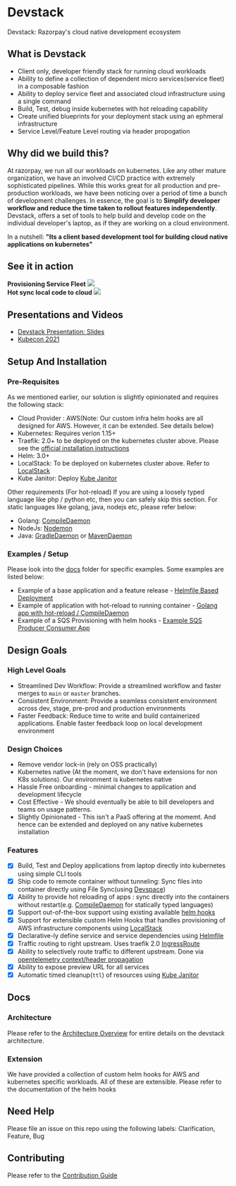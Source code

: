 # Devstack
Devstack: Razorpay's cloud native development ecosystem

## What is Devstack
* Client only, developer friendly stack for running cloud workloads
* Ability to define a collection of dependent micro services(service fleet) in a composable fashion
* Ability to deploy service fleet and associated cloud infrastructure using a single command
* Build, Test, debug inside kubernetes with hot reloading capability
* Create unified blueprints for your deployment stack using an ephmeral infrastructure
* Service Level/Feature Level routing via header propogation

## Why did we build this?
At razorpay, we run all our workloads on kubernetes. Like any other mature organization, we have an involved CI/CD practice with extremely sophisticated pipelines.  While this works great for all production and pre-production workloads, we have been noticing over a period of time a bunch of development challenges. 
In essence, the goal is to **Simplify developer workflow and reduce the time taken to rollout features independently**. 
Devstack, offers a set of tools to help build and develop code on the individual developer's laptop, as if they are working
on a cloud environment. 

In a nutshell: **"Its a client based development tool for building cloud native applications on kubernetes"**

## See it in action
<b>Provisioning Service Fleet</b>
<img src="images/helmfile.gif"/>
<br/>
<b>Hot sync local code to cloud</b>
<img src="images/devspace.gif"/>


## Presentations and Videos
- [Devstack Presentation: Slides](https://static.sched.com/hosted_files/osselc21/50/Improving_Developer_Experience_Srinidhi_VV_09292021_v1.pdf)
- [Kubecon 2021](https://static.sched.com/hosted_files/kccncna2021/38/Improving_Developer_Experience_Srinidhi_VV_10142021_v1.pdf)

## Setup And Installation
### Pre-Requisites
As we mentioned earlier, our solution is slightly opinionated and requires the following stack:

- Cloud Provider : AWS(Note: Our custom infra helm hooks are all designed for AWS. However, it can be extended. See details below)
- Kubernetes: Requires verion 1.15+
- Traefik: 2.0+ to be deployed on the kubernetes cluster above. Please see the [official installation instructions](https://doc.traefik.io/traefik/v2.0/getting-started/install-traefik/)
- Helm: 3.0+
- LocalStack: To be deployed on kubernetes cluster above. Refer to [LocalStack](https://github.com/localstack/localstack#using-helm)
- Kube Janitor: Deploy [Kube Janitor](https://codeberg.org/hjacobs/kube-janitor#usage)

Other requirements (For hot-reload)
If you are using a loosely typed language like php / python etc, then you can safely skip this section. For static languages like golang, java, nodejs etc, please refer below:
- Golang: [CompileDaemon](https://github.com/githubnemo/CompileDaemon)
- NodeJs: [Nodemon](https://www.npmjs.com/package/nodemon)
- Java: [GradleDaemon](https://docs.gradle.org/current/userguide/gradle_daemon.html) or [MavenDaemon](https://github.com/mvndaemon/mvnd)

### Examples / Setup
Please look into the [docs](docs/) folder for specific examples. Some examples are listed below: 
- Example of a base application and a feature release - [Helmfile Based Deployment](docs/HelmfileExample.md)
- Example of application with hot-reload to running container - [Golang app with hot-reload / CompileDaemon](docs/CompileDaemonExample.md)
- Example of a SQS Provisioning with helm hooks - [Example SQS Producer Consumer App](docs/SQSConfigfurator.md)


## Design Goals
### High Level Goals
- Streamlined Dev Workflow: Provide a streamlined workflow and faster merges to `main` or `master` branches. 
- Consistent Environment: Provide a seamless consistent environment across dev, stage, pre-prod and production environments
- Faster Feedback: Reduce time to write and build containerized applications. Enable faster feedback loop on local development environment

### Design Choices
- Remove vendor lock-in (rely on OSS practically)
- Kubernetes native (At the moment, we don't have extensions for non K8s solutions). Our environment is kubernetes native
- Hassle Free onboarding - minimal changes to application and development lifecycle
- Cost Effective - We should eventually be able to bill developers and teams on usage patterns. 
- Slightly Opinionated - This isn't a PaaS offering at the momemt. And hence can be extended and deployed on any native kubernetes installation

### Features
- [x] Build, Test and Deploy applications from laptop directly into kubernetes using simple CLI tools
- [x] Ship code to remote container without tunneling: Sync files into container directly using File Sync(using [Devspace](https://github.com/loft-sh/devspace))
- [x] Ability to provide hot reloading of apps : sync directly into the containers without restart(e.g. [CompileDaemon](https://github.com/githubnemo/CompileDaemon) for statically typed languages)
- [x] Support out-of-the-box support using existing available [helm hooks](https://helm.sh/docs/topics/charts_hooks/#hooks-and-the-release-lifecycle) 
- [x] Support for extensible custom Helm Hooks that handles provisioning of AWS infrastructure components using [LocalStack](https://github.com/localstack/localstack)
- [x] Declarative-ly define service and service dependencies using [Helmfile](https://github.com/roboll/helmfile)
- [x] Traffic routing to right upstream. Uses traefik 2.0 [IngressRoute](https://doc.traefik.io/traefik/v2.0/providers/kubernetes-crd/)
- [x] Ability to selectively route traffic to different upstream. Done via [opentelemetry context/header propagation](https://github.com/open-telemetry/opentelemetry-specification/blob/main/specification/overview.md)
- [x] Ability to expose preview URL for all services
- [x] Automatic timed cleanup(`ttl`) of resources using [Kube Janitor](https://codeberg.org/hjacobs/kube-janitor)

## Docs

### Architecture
Please refer to the [Architecture Overview](docs/Architecture.md) for entire details on the devstack architecture.

### Extension
We have provided a collection of custom helm hooks for AWS and kubernetes specific workloads. All of these are extensible. Please refer to the documentation of the helm hooks

## Need Help
Please file an issue on this repo using the following labels: Clarification, Feature, Bug

## Contributing
Please refer to the [Contribution Guide](https://github.com/razorpay/devstack/blob/master/CONTRIBUTING.md)
